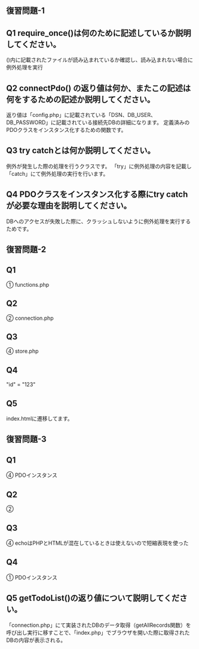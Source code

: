 ## 復習問題-1 ##
## Q1 require_once()は何のために記述しているか説明してください。
()内に記載されたファイルが読み込まれているか確認し、読み込まれない場合に例外処理を実行

## Q2 connectPdo() の返り値は何か、またこの記述は何をするための記述か説明してください。
返り値は「config.php」に記載されている「DSN、DB_USER、DB_PASSWORD」に記載されている接続先DBの詳細になります。
定義済みのPDOクラスをインスタンス化するための関数です。

## Q3 try catchとは何か説明してください。
例外が発生した際の処理を行うクラスです。
「try」に例外処理の内容を記載し「catch」にて例外処理の実行を行います。

## Q4 PDOクラスをインスタンス化する際にtry catchが必要な理由を説明してください。
DBへのアクセスが失敗した際に、クラッシュしないように例外処理を実行するためです。


## 復習問題-2 ##
## Q1
① functions.php

## Q2
② connection.php  

## Q3
④ store.php

## Q4
"id" = "123"

## Q5
index.htmlに遷移してます。


## 復習問題-3 ##
## Q1
④ PDOインスタンス

## Q2
② <?php echo $var; ?>

## Q3
④ echoはPHPとHTMLが混在しているときは使えないので短縮表現を使った

## Q4
① PDOインスタンス

## Q5 getTodoList()の返り値について説明してください。
「connection.php」にて実装されたDBのデータ取得（getAllRecords関数）を呼び出し実行に移すことで、「index.php」でブラウザを開いた際に取得されたDBの内容が表示される。